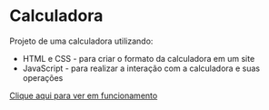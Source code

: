 # Calculadora
 Projeto de uma calculadora utilizando: <br>
 <ul>
    <li>HTML e CSS - para criar o formato da calculadora em um site </li>
    <li>JavaScript - para realizar a interação com a calculadora e suas operações</li>
 </ul>

<a href="https://brunoamaia.github.io/site/pages/projects/apps/calculadora/index.html">Clique aqui para ver em funcionamento</a>
 

